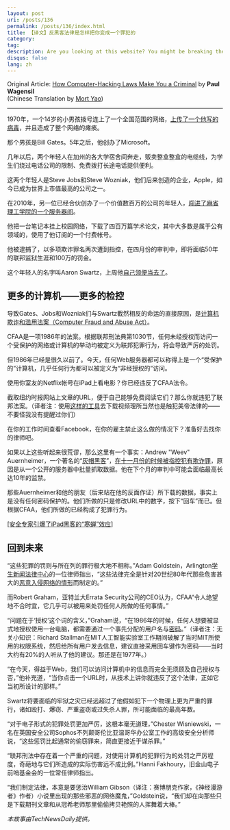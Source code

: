 ```yaml
---
layout: post
uri: /posts/136
permalink: /posts/136/index.html
title: 【译文】反黑客法律是怎样把你变成一个罪犯的
category:
tag:
description: Are you looking at this website? You might be breaking the law.
disqus: false
lang: zh
---
```

Original Article: [How Computer-Hacking Laws Make You a Criminal](http://www.livescience.com/26383-are-you-looking-at-this-website-you-might-be-breaking-the-law.html) by __Paul Wagensil__  
(Chinese Translation by [Mort Yao](http://www.soimort.org/))

***

1970年，一个14岁的小男孩拨号连上了一个全国范围的网络，[上传了一个他写的病毒](http://www.notablebiographies.com/Fi-Gi/Gates-Bill.html)，并且造成了整个网络的瘫痪。

那个男孩是Bill Gates。5年之后，他创办了Microsoft。

几年以后，两个年轻人在加州的各大学宿舍间奔走，贩卖整盒整盒的电缆线，为学生们绕过电话公司的限制、免费拨打长途电话提供便利。

这两个年轻人是Steve Jobs和Steve Wozniak，他们后来创造的企业，Apple，如今已成为世界上市值最高的公司之一。

在2010年，另一位已经合伙创办了一个价值数百万的公司的年轻人，[闯进了麻省理工学院的一个服务器间](http://www.technewsdaily.com/6998-aaron-swartz-arrest.html)。

他把一台笔记本挂上校园网络，下载了四百万篇学术论文，其中大多数是属于公有领域的，使用了他订阅的一个付费帐号。

他被逮捕了，以多项欺诈罪名两次遭到指控，在四月份的审判中，即将面临50年的联邦监狱生涯和100万的罚金。

这个年轻人的名字叫Aaron Swartz，上周他[自己领便当去了](http://www.technewsdaily.com/16364-anon-swartz-protest.html)。

## 更多的计算机——更多的检控

导致Gates、Jobs和Wozniak们与Swartz截然相反的命运的直接原因，是[计算机欺诈和滥用法案（Computer Fraud and Abuse Act）](http://en.wikipedia.org/wiki/Computer_Fraud_and_Abuse_Act)。

CFAA是一项1986年的法案。根据联邦刑法典第1030节，任何未经授权而访问一个受保护的网络或计算机的举动均被定义为联邦犯罪行为，将会导致严厉的处罚。

但1986年已经是很久以前了。今天，任何Web服务器都可以称得上是一个“受保护的”计算机，几乎任何行为都可以被定义为“非经授权的”访问。

使用你室友的Netflix帐号在iPad上看电影？你已经违反了CFAA法令。

截取纽约时报网站上文章的URL，便于自己能够免费阅读它们？那么你就违犯了联邦法案。（译者注：使用[这样的工具](http://www.soimort.org/you-get/)去下载视频理所当然也是触犯美帝法律的——不要怪我没有提醒过你们）

在你的工作时间查看Facebook，在你的雇主禁止这么做的情况下？准备好去找你的律师吧。

如果以上这些听起来很荒谬，那么这里有一个事实：Andrew "Weev" Auernheimer，一个著名的“[灰帽黑客](http://en.wikipedia.org/wiki/Grey_hat)”，[在十一月份的时候被指控犯有欺诈罪](http://www.technewsdaily.com/15581-hacker-found-guilty-despite-not-hacking-ipad.html)，原因是从一个公开的服务器中批量抓取数据。他在下个月的审判中可能会面临最高长达10年的监禁。

那些Auernheimer和他的朋友（后来站在他的反面作证）所下载的数据，事实上是没有任何密码保护的。他们所做的只是修改URL中的数字，按下“回车”而已。但根据CFAA，他们所做的已经构成了犯罪行为。

\[[安全专家引爆了iPad黑客的“寒蝉”效应](http://www.technewsdaily.com/15610-ipad-hacker-guilty-security-research.html)\]

## 回到未来

“这些犯罪的罚则与所在列的罪行极大地不相称。”Adam Goldstein，Arlington[学生新闻法律中心](http://en.wikipedia.org/wiki/Student_Press_Law_Center)的一位律师指出，“这些法律完全是针对20世纪80年代那些危害甚大的[恶意入侵网络的情形](http://www.technewsdaily.com/2888-hacking-new-breed.html)而制定的。”

而Robert Graham，亚特兰大Errata Security公司的CEO认为，CFAA“令人绝望地不合时宜，它几乎可以被用来处罚任何人所做的任何事情。”

“问题在于‘授权’这个词的含义，”Graham说，“在1986年的时候，任何人想要被显式地授权使用一台电脑，都需要通过一个事先分配的用户名与[密码](http://www.technewsdaily.com/2347-how-to-create-remember-super-secure-passwords.html)。”（译者注：无关小知识：Richard Stallman在MIT人工智能实验室工作期间破解了当时MIT所使用的权限系统，然后给所有用户发去信息，建议直接采用回车键作为密码——当时大约有20%的人听从了他的建议。那还是在1977年。）

“在今天，得益于Web，我们可以访问计算机中的信息而完全无须顾及自己授权与否，”他补充道，“当你点击一个URL时，从技术上讲你就违反了这个法律，正如它当初所设计的那样。”

Swartz将要面临的牢狱之灾已经远超过了他假如犯下一个物理上更为严重的罪行，诸如殴打、爆窃、严重盗窃或过失杀人罪，所可能面临的最高年数。

“对于电子形式的犯罪处罚更加严厉，这根本毫无道理，”Chester Wisniewski，一名在英国安全公司Sophos不列颠哥伦比亚温哥华办公室工作的高级安全分析师说，“这些惩罚比起通常的偷窃罪来，简直更接近于谋杀罪。”

“联邦刑法中存在着一个严重的问题，对使用计算机的犯罪行为的处罚之严厉程度，奇葩地与它们所造成的实际伤害远不成比例。”Hanni Fakhoury，旧金山电子前哨基金会的一位常任律师指出。

“我们制定法律，本意是要惩治William Gibson（译注：赛博朋克作家，《神经漫游者》作者）小说里出现的那些邪恶的网络魔鬼，”Goldstein说，“我们却在向那些只是下载期刊文章和从冠希老师那里偷偷拷贝艳照的人挥舞着大棒。”

_本故事由TechNewsDaily提供。_
